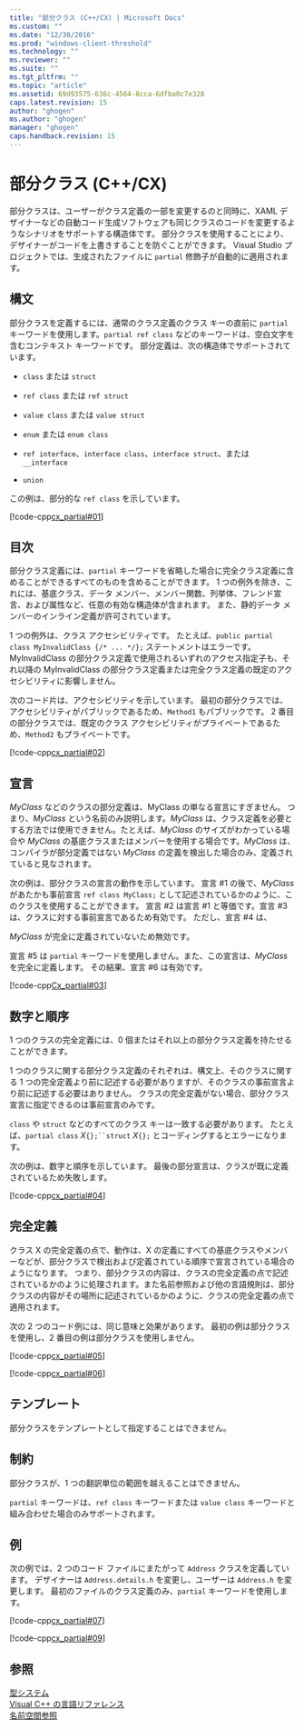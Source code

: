 ```yaml
---
title: "部分クラス (C++/CX) | Microsoft Docs"
ms.custom: ""
ms.date: "12/30/2016"
ms.prod: "windows-client-threshold"
ms.technology: ""
ms.reviewer: ""
ms.suite: ""
ms.tgt_pltfrm: ""
ms.topic: "article"
ms.assetid: 69d93575-636c-4564-8cca-6dfba0c7e328
caps.latest.revision: 15
author: "ghogen"
ms.author: "ghogen"
manager: "ghogen"
caps.handback.revision: 15
---
```

# 部分クラス (C++/CX)
部分クラスは、ユーザーがクラス定義の一部を変更するのと同時に、XAML デザイナーなどの自動コード生成ソフトウェアも同じクラスのコードを変更するようなシナリオをサポートする構造体です。 部分クラスを使用することにより、デザイナーがコードを上書きすることを防ぐことができます。 Visual Studio プロジェクトでは、生成されたファイルに `partial` 修飾子が自動的に適用されます。  
  
## 構文  
 部分クラスを定義するには、通常のクラス定義のクラス キーの直前に `partial` キーワードを使用します。`partial ref class` などのキーワードは、空白文字を含むコンテキスト キーワードです。 部分定義は、次の構造体でサポートされています。  
  
-   `class` または `struct`  
  
-   `ref class` または `ref struct`  
  
-   `value class` または `value struct`  
  
-   `enum` または `enum class`  
  
-   `ref interface`、`interface class`、`interface struct`、または `__interface`  
  
-   `union`  
  
 この例は、部分的な `ref class` を示しています。  
  
 [!code-cpp[cx_partial#01](../snippets/cpp/VS_Snippets_Misc/cx_partial/cpp/class1.h#01)]  
  
## 目次  
 部分クラス定義には、`partial` キーワードを省略した場合に完全クラス定義に含めることができるすべてのものを含めることができます。 1 つの例外を除き、これには、基底クラス、データ メンバー、メンバー関数、列挙体、フレンド宣言、および属性など、任意の有効な構造体が含まれます。 また、静的データ メンバーのインライン定義が許可されています。  
  
 1 つの例外は、クラス アクセシビリティです。 たとえば、`public partial class MyInvalidClass {/* ... */};` ステートメントはエラーです。 MyInvalidClass の部分クラス定義で使用されるいずれのアクセス指定子も、それ以降の MyInvalidClass の部分クラス定義または完全クラス定義の既定のアクセシビリティに影響しません。  
  
 次のコード片は、アクセシビリティを示しています。 最初の部分クラスでは、アクセシビリティがパブリックであるため、`Method1` もパブリックです。 2 番目の部分クラスでは、既定のクラス アクセシビリティがプライベートであるため、`Method2` もプライベートです。  
  
 [!code-cpp[cx_partial#02](../snippets/cpp/VS_Snippets_Misc/cx_partial/cpp/class1.h#02)]  
  
## 宣言  
 *MyClass* などのクラスの部分定義は、MyClass の単なる宣言にすぎません。 つまり、*MyClass* という名前のみ説明します。*MyClass* は、クラス定義を必要とする方法では使用できません。たとえば、*MyClass* のサイズがわかっている場合や *MyClass* の基底クラスまたはメンバーを使用する場合です。*MyClass* は、コンパイラが部分定義ではない *MyClass* の定義を検出した場合のみ、定義されていると見なされます。  
  
 次の例は、部分クラスの宣言の動作を示しています。 宣言 \#1 の後で、*MyClass* があたかも事前宣言 `ref class MyClass;` として記述されているかのように、このクラスを使用することができます。 宣言 \#2 は宣言 \#1 と等価です。宣言 \#3 は、クラスに対する事前宣言であるため有効です。 ただし、宣言 \#4 は、  
  
 *MyClass* が完全に定義されていないため無効です。  
  
 宣言 \#5 は `partial` キーワードを使用しません。また、この宣言は、*MyClass* を完全に定義します。 その結果、宣言 \#6 は有効です。  
  
 [!code-cpp[Cx_partial#03](../snippets/cpp/VS_Snippets_Misc/cx_partial/cpp/class1.h#03)]  
  
## 数字と順序  
 1 つのクラスの完全定義には、0 個またはそれ以上の部分クラス定義を持たせることができます。  
  
 1 つのクラスに関する部分クラス定義のそれぞれは、構文上、そのクラスに関する 1 つの完全定義より前に記述する必要がありますが、そのクラスの事前宣言より前に記述する必要はありません。 クラスの完全定義がない場合、部分クラス宣言に指定できるのは事前宣言のみです。  
  
 `class` や `struct` などのすべてのクラス キーは一致する必要があります。 たとえば、`partial class`  *X*`{};``struct` *X*`{};` とコーディングするとエラーになります。  
  
 次の例は、数字と順序を示しています。 最後の部分宣言は、クラスが既に定義されているため失敗します。  
  
 [!code-cpp[cx_partial#04](../snippets/cpp/VS_Snippets_Misc/cx_partial/cpp/class1.h#04)]  
  
## 完全定義  
 クラス X の完全定義の点で、動作は、X の定義にすべての基底クラスやメンバーなどが、部分クラスで検出および定義されている順序で宣言されている場合のようになります。 つまり、部分クラスの内容は、クラスの完全定義の点で記述されているかのように処理されます。また名前参照および他の言語規則は、部分クラスの内容がその場所に記述されているかのように、クラスの完全定義の点で適用されます。  
  
 次の 2 つのコード例には、同じ意味と効果があります。 最初の例は部分クラスを使用し、2 番目の例は部分クラスを使用しません。  
  
 [!code-cpp[cx_partial#05](../snippets/cpp/VS_Snippets_Misc/cx_partial/cpp/class1.h#05)]  
  
 [!code-cpp[cx_partial#06](../snippets/cpp/VS_Snippets_Misc/cx_partial/cpp/class1.h#06)]  
  
## テンプレート  
 部分クラスをテンプレートとして指定することはできません。  
  
## 制約  
 部分クラスが、1 つの翻訳単位の範囲を越えることはできません。  
  
 `partial` キーワードは、`ref class` キーワードまたは `value class` キーワードと組み合わせた場合のみサポートされます。  
  
## 例  
 次の例では、2 つのコード ファイルにまたがって `Address` クラスを定義しています。 デザイナーは `Address.details.h` を変更し、ユーザーは `Address.h` を変更します。 最初のファイルのクラス定義のみ、`partial` キーワードを使用します。  
  
 [!code-cpp[cx_partial#07](../snippets/cpp/VS_Snippets_Misc/cx_partial/cpp/address.details.h#07)]  
  
 [!code-cpp[cx_partial#09](../snippets/cpp/VS_Snippets_Misc/cx_partial/cpp/address.h#09)]  
  
## 参照  
 [型システム](../cppcx/type-system-c-cx.md)   
 [Visual C\+\+ の言語リファレンス](../cppcx/visual-c-language-reference-c-cx.md)   
 [名前空間参照](../cppcx/namespaces-reference-c-cx.md)